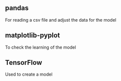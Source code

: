 ## pandas
For reading a csv file and adjust the data for the model

## matplotlib-pyplot
To check the learning of the model

## TensorFlow
Used to create a model
